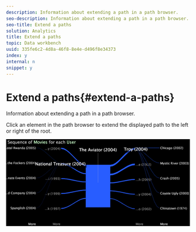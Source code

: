```yaml
---
description: Information about extending a path in a path browser.
seo-description: Information about extending a path in a path browser.
seo-title: Extend a paths
solution: Analytics
title: Extend a paths
topic: Data workbench
uuid: 335fe6c2-4d8a-46f8-8e4e-d496f8e34373
index: y
internal: n
snippet: y
---
```


# Extend a paths{#extend-a-paths}

Information about extending a path in a path browser.

Click an element in the path browser to extend the displayed path to the left or right of the root.

![](assets/vis_PathBrowser_ExplorePaths.png)


